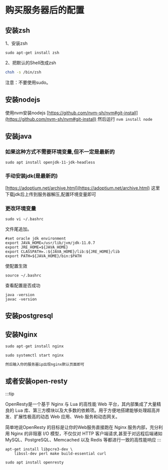 # 购买服务器后的配置

## 安装zsh

1、安装zsh

```shell
sudo apt-get install zsh
```

2、把默认的Shell改成zsh

```bash
chsh -s /bin/zsh
```

注意：不要使用sudo。

## 安装nodejs

使用nvm安装nodejs
[https://github.com/nvm-sh/nvm#git-install](https://github.com/nvm-sh/nvm#git-install)
然后运行 `nvm install node`

## 安装java

### 如果这种方式不需要环境变量,但不一定是最新的

```shell
sudo apt install openjdk-11-jdk-headless 
```

### 手动安装jdk(是最新的)

[https://adoptium.net/archive.html](https://adoptium.net/archive.html)
这里下载jdk后上传到服务器解压,配置环境变量即可

### 更改环境变量

```shell
sudo vi ~/.bashrc
```

文件尾追加。

```shell
#set oracle jdk environment
export JAVA_HOME=/usr/lib/jvm/jdk-11.0.7
export JRE_HOME=${JAVA_HOME} 
export CLASSPATH=.:${JAVA_HOME}/lib:${JRE_HOME}/lib  
export PATH=${JAVA_HOME}/bin:$PATH
```

使配置生效

```shell
source ~/.bashrc
```

查看配置是否成功

```shell
java -version
javac -version
```

## 安装postgresql

## 安装Nginx

```java
sudo apt-get install nginx

sudo systemctl start nginx

然后输入你的服务器ip出现nginx默认页面即可

```

## 或者安装open-resty

:::tip

OpenResty是一个基于 Nginx 与 Lua 的高性能 Web 平台，其内部集成了大量精良的 Lua 库、第三方模块以及大多数的依赖项。用于方便地搭建能够处理超高并发、扩展性极高的动态 Web 应用、Web 服务和动态网关。

简单地说OpenResty 的目标是让你的Web服务直接跑在 Nginx 服务内部，充分利用 Nginx 的非阻塞 I/O 模型，不仅仅对 HTTP 客户端请求,甚至于对远程后端诸如 MySQL、PostgreSQL、Memcached 以及 Redis 等都进行一致的高性能响应
:::

```shell
apt-get install libpcre3-dev \
    libssl-dev perl make build-essential curl

sudo apt install openresty
```
